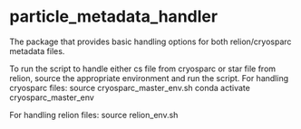 # particle_metadata_handler
The package that provides basic handling options for both relion/cryosparc metadata files.

To run the script to handle either cs file from cryosparc or star file from relion, source the appropriate environment and run the script.
For handling cryosparc files:
source cryosparc_master_env.sh
conda activate cryosparc_master_env

For handling relion files:
source relion_env.sh

